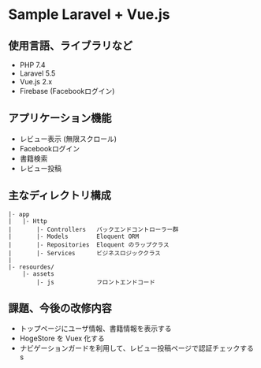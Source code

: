# Sample Laravel + Vue.js

## 使用言語、ライブラリなど

- PHP 7.4
- Laravel 5.5 
- Vue.js 2.x
- Firebase (Facebookログイン)


## アプリケーション機能

- レビュー表示 (無限スクロール)
- Facebookログイン
- 書籍検索
- レビュー投稿


## 主なディレクトリ構成

```
|- app
|   |- Http
|       |- Controllers   バックエンドコントローラー群
|       |- Models        Eloquent ORM
|       |- Repositories  Eloquent のラップクラス
|       |- Services      ビジネスロジッククラス
|
|- resourdes/
    |- assets
        |- js            フロントエンドコード
```



## 課題、今後の改修内容

- トップページにユーザ情報、書籍情報を表示する
- HogeStore を Vuex 化する
- ナビゲーションガードを利用して、レビュー投稿ページで認証チェックする
s
